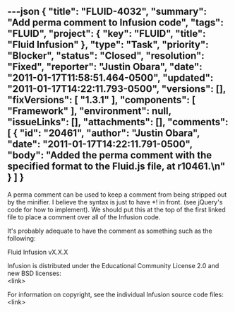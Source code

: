 ---json
{
  "title": "FLUID-4032",
  "summary": "Add perma comment to Infusion code",
  "tags": "FLUID",
  "project": {
    "key": "FLUID",
    "title": "Fluid Infusion"
  },
  "type": "Task",
  "priority": "Blocker",
  "status": "Closed",
  "resolution": "Fixed",
  "reporter": "Justin Obara",
  "date": "2011-01-17T11:58:51.464-0500",
  "updated": "2011-01-17T14:22:11.793-0500",
  "versions": [],
  "fixVersions": [
    "1.3.1"
  ],
  "components": [
    "Framework"
  ],
  "environment": null,
  "issueLinks": [],
  "attachments": [],
  "comments": [
    {
      "id": "20461",
      "author": "Justin Obara",
      "date": "2011-01-17T14:22:11.791-0500",
      "body": "Added the perma comment with the specified format  to the Fluid.js file, at r10461.\n"
    }
  ]
}
---
A perma comment can be used to keep a comment from being stripped out by the minifier. I believe the syntax is just to have \*! in front. (see jQuery's code for how to implement). We should put this at the top of the first linked file to place a comment over all of the Infusion code.&#x20;

It's probably adequate to have the comment as something such as the following:

Fluid Infusion vX.X.X

Infusion is distributed under the Educational Community License 2.0 and new BSD licenses: \
\<link>

For information on copyright, see the individual Infusion source code files: \
\<link>

        
